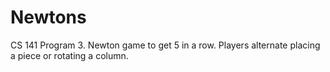 # Newtons
CS 141 Program 3. Newton game to get 5 in a row. Players alternate placing a piece or rotating a column.
